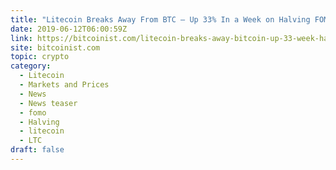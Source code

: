 ```yaml
---
title: "Litecoin Breaks Away From BTC – Up 33% In a Week on Halving FOMO"
date: 2019-06-12T06:00:59Z
link: https://bitcoinist.com/litecoin-breaks-away-bitcoin-up-33-week-halving-fomo/?utm_medium=RSS&utm_source=hune
site: bitcoinist.com
topic: crypto
category:
  - Litecoin
  - Markets and Prices
  - News
  - News teaser
  - fomo
  - Halving
  - litecoin
  - LTC
draft: false
---
```

